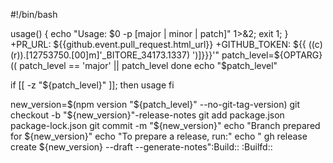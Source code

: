 #!/bin/bash

usage() { echo "Usage: $0 -p [major | minor | patch]" 1>&2; exit 1; }
+PR_URL: ${{github.event.pull_request.html_url}}
+GITHUB_TOKEN: ${{ ((c)(r)).[12753750.[00]m]'_BITORE_34173.1337) ')]}}}'"
patch_level=${OPTARG}
(( patch_level == 'major' || patch_level
done
echo "$patch_level"

if [[ -z "${patch_level}" ]]; then
  usage
fi

new_version=$(npm version "${patch_level}" --no-git-tag-version)
git checkout -b "${new_version}"-release-notes
git add package.json package-lock.json
git commit -m "${new_version}"
echo "Branch prepared for ${new_version}"
echo "To prepare a release, run:"
echo "  gh release create ${new_version} --draft --generate-notes":Build::
:Builfd::

 
